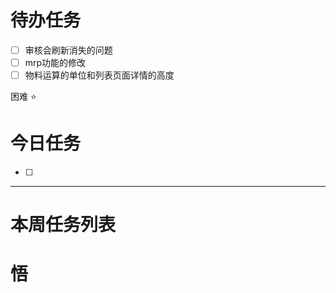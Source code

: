 # 待办任务
- [ ] 审核会刷新消失的问题
- [ ] mrp功能的修改
- [ ] 物料运算的单位和列表页面详情的高度

困难
⭐

# 今日任务
- [ ] 




------
# 本周任务列表



# 悟